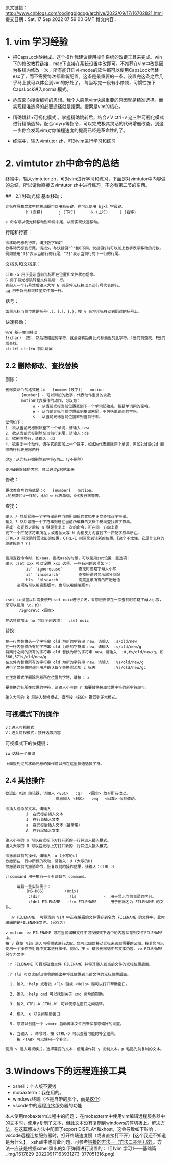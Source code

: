 原文链接：http://www.cnblogs.com/codingbigdog/archive/2022/09/17/16702821.html
提交日期：Sat, 17 Sep 2022 07:59:00 GMT
博文内容：

# 1. vim 学习经验

- 把CapsLock映射成<esc>。这个操作我建议使用操作系统的改键工具来完成。win下的修改教程[链接](https://github.com/susam/uncap#windows-scancode-map-registry-value)，mac下直接在系统设置中改即可。不推荐在vim中改是因为系统内修改一次，所有能开启vi-mode的软件都可以使用CapsLock代替esc了，而不需要每次都重新配置。这条是最重要的一条。设置完这条之后几乎马上就可以体会到vim的好处了。
每当写完一段有小停顿，习惯性按下CapsLock进入normal模式。

- 适应面向搜索编程的思想。我个人感觉vim快最重要的原因就是精准选择。而实现精准选择的必要途径就是搜索。搜索是vim的核心。

- 精确跳转+可视化模式 。掌握精确跳转后，结合v V ctrl+v 这三种可视化模式进行精确选择，配合cdyrp等指令，可以完成极其灵活的代码增删改查。到这一步你会发现vim对你编程速度的提高已经是革命性的了。

- 终端中，输入vimtutor zh，可对vim进行学习和练习



# 2. vimtutor zh中命令的总结

终端中，输入vimtutor zh，可对vim进行学习和练习，下面是对vimtutor中内容做的总结，所以请你直接去vimtutor zh中进行练习，不必看第二节的东西。

##　2.1 移动光标
基本移动：
```
光标在屏幕文本中的移动既可以用箭头键，也可以使用 hjkl 字母键。
         h (左移)       j (下行)       k (上行)     l (右移)

e 命令可以使光标移动到单词末尾，从而实现快速移动。
```
行尾和行首：
```
欲移动光标到行首，请按数字0或^
欲移动光标到行尾，请按$。与快捷键"^"和0不同，快捷键$前可以加上数字表示移动的行数。
例如使用"1$"表示当前行的行尾，"2$"表示当前行的下一行的行尾。
```
文档头和文档尾：
```
CTRL-G 用于显示当前光标所在位置和文件状态信息。
G 用于将光标跳转至文件最后一行。
先敲入一个行号然后输入大写 G 则是将光标移动至该行号代表的行。
gg 用于将光标跳转至文件第一行。
```
括号：
```
如果光标当前位置是括号(、)、[、]、{、}，按 % 会将光标移动到配对的括号上。
```
快速移动：
```
w/e 基于单词移动
f{char}  按f，然后按相应的字符，就会跳转距离此光标最近的此字符。f是向前查找，F是向后查找。
ctrl+f ctrl+u 前后翻屏
```


## 2.2 删除修改、查找替换
删除：
```
删除类命令的格式是：d   [number(数字)]   motion
       [number] - 可以附加的数字，代表动作重复的次数
       motion代表操作的动作，可以为：
            w - 从当前光标当前位置直到下一个单词起始处，包括单词间的空格。
            e - 从当前光标当前位置直到单词末尾，不包括单词间的空格。
            $ - 从当前光标当前位置直到当前行末。
举例如下：
1. 欲从当前光标删除至下一个单词，请输入：dw
2. 欲从当前光标删除至当前行末尾，请输入：d$
3. 欲删除整行，请输入：dd
4. 欲重复一个动作，请在它前面加上一个数字，如d2w代表删除两个单词，再如2dd或d2d 删除两行代表删除两行

dty：从光标开始删除到字符y为止（y不删除）

使用d删除掉的内容，可以通过p粘贴出来
```

修改：
```
更改类命令的格式是：c   [number]   motion。
c的参数和d一样的，比如 w 代表单词，$代表行末等等。
```

查找：
```
输入 / 然后紧随一个字符串是在当前所编辑的文档中正向查找该字符串。
输入 ? 然后紧随一个字符串则是在当前所编辑的文档中反向查找该字符串。
完成一次查找之后按 n 键是重复上一次的命令，可在同一方向上查
找下一个匹配字符串所在；或者按大写 N 向相反方向查找下一匹配字符串所在。
CTRL-O 带您跳转回较旧的位置，CTRL-I 则带您到较新的位置。【这个不太懂，它是什么样的跳转规则？？】


使用查找命令时，如/aaa，查找aaa的时候，可以使用set设置一些选项： 
输入 :set xxx 可以设置 xxx 选项。一些有用的选项如下：
        'ic' 'ignorecase'       查找时忽略字母大小写
        'is' 'incsearch'        查找短语时显示部分匹配
        'hls' 'hlsearch'        高亮显示所有的匹配短语
     选项名可以用完整版本，也可以用缩略版本。


:set ic设置以后需要使用:set noic进行关闭，果您想要仅在一次查找时忽略字母大小写，您可以使用 \c，如：
      /ignore\c <回车>

在选项前加上 no 可以关闭选项：  :set noic
```
替换:
```
在一行内替换头一个字符串 old 为新的字符串 new，请输入  :s/old/new
在一行内替换所有的字符串 old 为新的字符串 new，请输入  :s/old/new/g
将两行之间的所有的字符串 old 替换为新的字符串 new，请输入  :#,#s/old/new/g，如566,571s/old/new/g
在文件内替换所有的字符串 old 为新的字符串 new，请输入  :%s/old/new/g
进行全文替换时询问用户确认每个替换需添加 c 标志        :%s/old/new/gc
```


```
在正常模式下删除光标所在位置的字符，请按： x

要替换光标所在位置的字符，请输入小写的 r 和要替换掉原位置字符的新字符即可。

输入大写的 R 将进入替换模式，直至按 <ESC> 键回到正常模式。
```

## 可视模式下的操作
```
v：进入可视模式
V：进入可视模式，按行选取内容
```
可视模式下的快捷键：
```
iw 选择一个单词

上面提到过的移动光标的操作可以用在这里快速选择字符。
```



## 2.4 其他操作
```
欲退出 Vim 编辑器，请输入 <ESC>   :q!   <回车> 放弃所有改动。
                      或者输入 <ESC>   :wq   <回车> 保存改动。
```
```
欲插入或添加文本，请输入：
         i  在光标前插入文本
         I  在行首插入文本
         a  在光标后插入文本（最常用）
         A  在行尾插入文本

输入小写的 o 可以在光标下方打开新的一行并进入插入模式。
输入大写的 O 可以在光标上方打开新的一行并进入插入模式。
```
```
欲撤消以前的操作，请输入：u (小写的u)
欲撤消在一行中所做的改动，请输入：U (大写的U)
欲撤消以前的撤消命令，恢复以前的操作结果，请输入：CTRL-R
```

```
:!command 用于执行一个外部命令 command。

     请看一些实际例子：
         (MS-DOS)         (Unix)
          :!dir            :!ls            -  用于显示当前目录的内容。
          :!del FILENAME   :!rm FILENAME   -  用于删除名为 FILENAME 的文件。

  :w FILENAME  可将当前 VIM 中正在编辑的文件保存到名为 FILENAME 的文件中，此时编辑的是FILENAME文件。（另存为）

v motion :w FILENAME 可将当前编辑文件中可视模式下选中的内容保存到文件FILENAME 中。
按 v 键使 Vim 进入可视模式进行选取。您可以四处移动光标来选取需要的区域。接着您可以使用一个操作符对选中文本进行操作。例如，按 d 键会删除选中的文本内容、:w FILENAME另存为文件

```
```
 :r FILENAME 可提取磁盘文件 FILENAME 并将其插入到当前文件的光标位置后面。

 :r !ls 可以读取ls命令的输出并将其放置到当前文件的光标位置后面。
```

   
```
  1. 输入 :help 或者按 <F1> 键或 <Help> 键可以打开帮助窗口。  

  2. 输入 :help cmd 可以找到关于 cmd 命令的帮助。

  3. 输入 CTRL-W CTRL-W  可以使您在窗口之间跳转。

  4. 输入 :q 以关闭帮助窗口

  5. 您可以创建一个 vimrc 启动脚本文件用来保存您偏好的设置。

  6. 当输入 : 命令时，按 CTRL-D 可以查看可能的补全结果。
     按 <TAB> 可以使用一个补全。
```

```
使用 v 进入可视模式，选择需要的文本，使用操作符 y 复制文本，p 粘贴先前复制的文本。

```










# 3.Windows下的远程连接工具
- xshell：个人版不要钱
- mobaxterm：我在用的。
- windows终端（不是自带的那个，而是[这个](https://learn.microsoft.com/zh-cn/windows/terminal/install)）
- vscode中的远程连接服务器的功能

本人使用mobaxterm过程中的问题：
在mobaxterm中使用vim编辑远程服务器中的文本时，使用y复制了文本，但此文本没有复制到windows的剪切板上。[解决方法](https://blog.csdn.net/pangchol/article/details/91425637)，在这篇解决方法中配置了export DISPLAY和xhost，这会导致如下影响：vscode远程连接服务器时，打开终端速度慢（或者直接打不开）【这个我还不知道是为什么】。 
xshell中也有此问题，可参考[链接的方法一（方法二亲测无效）](https://www.cnblogs.com/pangchol/archive/2015/12/21/5062115.html)。方法一应该是根据xshell弹出的如下弹窗进行设置的：
![](vim 学习1——基础篇_img/1617829-20220917163931273-377051316.png)
